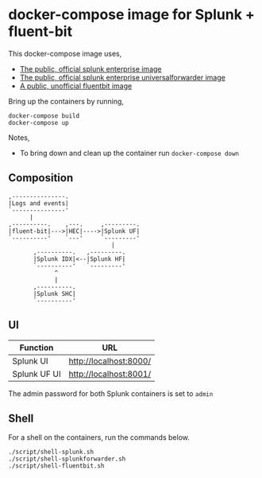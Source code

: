 # docker-compose image for Splunk + fluent-bit

This docker-compose image uses,

 - [The public, official splunk enterprise image](https://hub.docker.com/r/splunk/splunk/)
 - [The public, official splunk enterprise universalforwarder image](https://hub.docker.com/r/splunk/universalforwarder/)
 - [A public, unofficial fluentbit image](https://hub.docker.com/r/sddmelb/fluent-bit/)

Bring up the containers by running,

    docker-compose build
    docker-compose up

Notes,

 - To bring down and clean up the container run `docker-compose down`

## Composition

```
,---------------.                   
|Logs and events|                   
`---------------'                   
      |                           
,----------.    ,---.     ,---------.
|fluent-bit|--->|HEC|---->|Splunk UF|
`----------'    `---'     `---------'
                             |    
       ,----------.   ,---------.
       |Splunk IDX|<--|Splunk HF|
       `----------'   `---------'
             ^                   
             |                   
       ,----------.              
       |Splunk SHC|              
       `----------'   
```

## UI   

| Function       | URL                                              |
|----------------|--------------------------------------------------|
| Splunk UI      | [http://localhost:8000/](http://localhost:8000/) |
| Splunk UF UI   | [http://localhost:8001/](http://localhost:8001/) |

The admin password for both Splunk containers is set to `admin`

## Shell

For a shell on the containers, run the commands below.

    ./script/shell-splunk.sh
    ./script/shell-splunkforwarder.sh
    ./script/shell-fluentbit.sh


